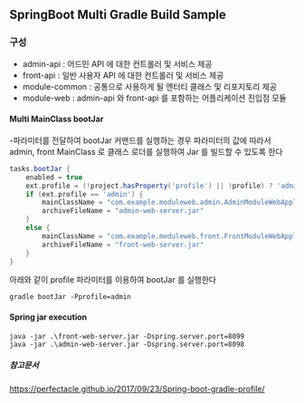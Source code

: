 ## SpringBoot Multi Gradle Build Sample
### 구성
- admin-api
  : 어드민 API 에 대한 컨트롤러 및 서비스 제공
- front-api
  : 일반 사용자 API 에 대한 컨트롤러 및 서비스 제공
- module-common
  : 공통으로 사용하게 될 엔터티 클래스 및 리포지토리 제공
- module-web
  : admin-api 와 front-api 를 포함하는 어플리케이션 진입점 모듈
  
#### Multi MainClass bootJar
-파라미터를 전달하여 bootJar 커맨드를 실행하는 경우 파라미터의 값에 따라서 admin, front MainClass 로
클래스 로더를 실행하여 Jar 를 빌드할 수 있도록 한다

```groovy
tasks.bootJar {
    enabled = true
    ext.profile = (!project.hasProperty('profile') || !profile) ? 'admin' : profile
    if (ext.profile == 'admin') {
        mainClassName = "com.example.moduleweb.admin.AdminModuleWebApplication"
        archiveFileName = "admin-web-server.jar"
    }
    else {
        mainClassName = "com.example.moduleweb.front.FrontModuleWebApplication"
        archiveFileName = "front-web-server.jar"
    }
}
```
아래와 같이 profile 파라미터를 이용하여 bootJar 를 실행한다
```shell
gradle bootJar -Pprofile=admin
```

#### Spring jar execution
```shell
java -jar .\front-web-server.jar -Dspring.server.port=8099
java -jar .\admin-web-server.jar -Dspring.server.port=8098
```

##### 참고문서
https://perfectacle.github.io/2017/09/23/Spring-boot-gradle-profile/
